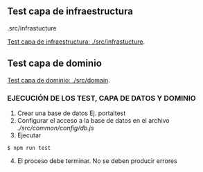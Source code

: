## Test capa de infraestructura 
.src/infrastucture

[Test capa de infraestructura: ./src/infrastucture](https://gitlab.agetic.gob.bo/aereo/plataforma-aerea-backend/-/tree/master/src%2Finfrastructure%2Ftests ".src/infrastucture").

## Test capa de dominio 
[Test capa de dominio: ./src/domain](https://gitlab.agetic.gob.bo/aereo/plataforma-aerea-backend/-/tree/master/src%2Fdomain%2Ftests "./src/domain").

### EJECUCIÓN DE LOS TEST, CAPA DE DATOS Y DOMINIO

1. Crear una base de datos Ej. portaltest
2. Configurar el acceso a la base de datos en el archivo *./src/common/config/db.js*
3. Ejecutar
```
$ npm run test
```
4. El proceso debe terminar. No se deben producir errores